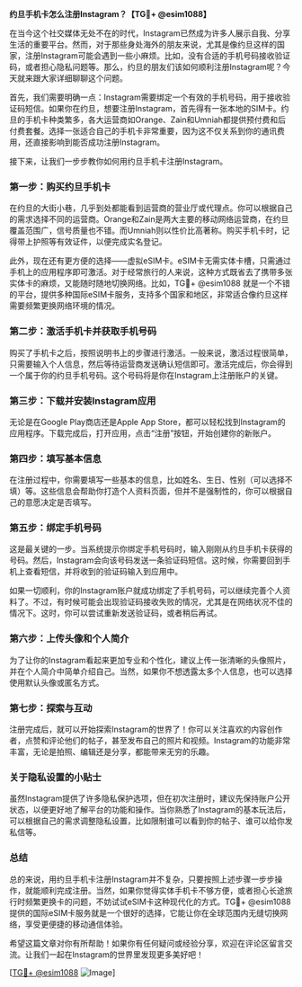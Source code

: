 **约旦手机卡怎么注册Instagram？【TG💪+ @esim1088】**

在当今这个社交媒体无处不在的时代，Instagram已然成为许多人展示自我、分享生活的重要平台。然而，对于那些身处海外的朋友来说，尤其是像约旦这样的国家，注册Instagram可能会遇到一些小麻烦。比如，没有合适的手机号码接收验证码，或者担心隐私问题等。那么，约旦的朋友们该如何顺利注册Instagram呢？今天就来跟大家详细聊聊这个问题。

首先，我们需要明确一点：Instagram需要绑定一个有效的手机号码，用于接收验证码短信。如果你在约旦，想要注册Instagram，首先得有一张本地的SIM卡。约旦的手机卡种类繁多，各大运营商如Orange、Zain和Umniah都提供预付费和后付费套餐。选择一张适合自己的手机卡非常重要，因为这不仅关系到你的通讯费用，还直接影响到能否成功注册Instagram。

接下来，让我们一步步教你如何用约旦手机卡注册Instagram。

### **第一步：购买约旦手机卡**

在约旦的大街小巷，几乎到处都能看到运营商的营业厅或代理点。你可以根据自己的需求选择不同的运营商。Orange和Zain是两大主要的移动网络运营商，在约旦覆盖范围广，信号质量也不错。而Umniah则以性价比高著称。购买手机卡时，记得带上护照等有效证件，以便完成实名登记。

此外，现在还有更方便的选择——虚拟eSIM卡。eSIM卡无需实体卡槽，只需通过手机上的应用程序即可激活。对于经常旅行的人来说，这种方式既省去了携带多张实体卡的麻烦，又能随时随地切换网络。比如，TG💪+ @esim1088 就是一个不错的平台，提供多种国际eSIM卡服务，支持多个国家和地区，非常适合像约旦这样需要频繁更换网络环境的情况。

### **第二步：激活手机卡并获取手机号码**

购买了手机卡之后，按照说明书上的步骤进行激活。一般来说，激活过程很简单，只需要输入个人信息，然后等待运营商发送确认短信即可。激活完成后，你会得到一个属于你的约旦手机号码。这个号码将是你在Instagram上注册账户的关键。

### **第三步：下载并安装Instagram应用**

无论是在Google Play商店还是Apple App Store，都可以轻松找到Instagram的应用程序。下载完成后，打开应用，点击“注册”按钮，开始创建你的新账户。

### **第四步：填写基本信息**

在注册过程中，你需要填写一些基本的信息，比如姓名、生日、性别（可以选择不填）等。这些信息会帮助你打造个人资料页面，但并不是强制性的，你可以根据自己的意愿决定是否填写。

### **第五步：绑定手机号码**

这是最关键的一步。当系统提示你绑定手机号码时，输入刚刚从约旦手机卡获得的号码。然后，Instagram会向该号码发送一条验证码短信。这时候，你需要回到手机上查看短信，并将收到的验证码输入到应用中。

如果一切顺利，你的Instagram账户就成功绑定了手机号码，可以继续完善个人资料了。不过，有时候可能会出现验证码接收失败的情况，尤其是在网络状况不佳的情况下。这时，你可以尝试重新发送验证码，或者稍后再试。

### **第六步：上传头像和个人简介**

为了让你的Instagram看起来更加专业和个性化，建议上传一张清晰的头像照片，并在个人简介中简单介绍自己。当然，如果你不想透露太多个人信息，也可以选择使用默认头像或匿名方式。

### **第七步：探索与互动**

注册完成后，就可以开始探索Instagram的世界了！你可以关注喜欢的内容创作者，点赞和评论他们的帖子，甚至发布自己的照片和视频。Instagram的功能非常丰富，无论是拍照、编辑还是分享，都能带来无穷的乐趣。

### **关于隐私设置的小贴士**

虽然Instagram提供了许多隐私保护选项，但在初次注册时，建议先保持账户公开状态，以便更好地了解平台的功能和操作。当你熟悉了Instagram的基本玩法后，可以根据自己的需求调整隐私设置，比如限制谁可以看到你的帖子、谁可以给你发私信等。

### **总结**

总的来说，用约旦手机卡注册Instagram并不复杂，只要按照上述步骤一步步操作，就能顺利完成注册。当然，如果你觉得实体手机卡不够方便，或者担心长途旅行时频繁更换卡的问题，不妨试试eSIM卡这种现代化的方式。TG💪+ @esim1088 提供的国际eSIM卡服务就是一个很好的选择，它能让你在全球范围内无缝切换网络，享受更便捷的移动通信体验。

希望这篇文章对你有所帮助！如果你有任何疑问或经验分享，欢迎在评论区留言交流。让我们一起在Instagram的世界里发现更多美好吧！

[[TG💪+ @esim1088](https://t.me/s/esim1088) ![Image](https://i.postimg.cc/4NQfJmqS/Snipaste-2025-05-13-00-14-12.png)]